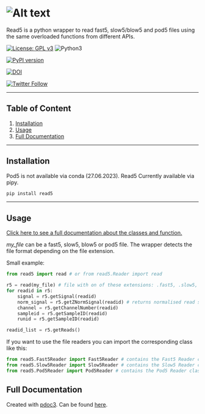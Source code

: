 # ![Alt text](figures/logo.png)

Read5 is a python wrapper to read fast5, slow5/blow5 and pod5 files using the same overloaded functions from different APIs.

[![License: GPL v3](https://img.shields.io/badge/License-GPL%20v3-teal.svg)](https://www.gnu.org/licenses/gpl-3.0)
![Python3](https://img.shields.io/badge/Language-Python_3-darkred.svg)

[![PyPI version](https://badge.fury.io/py/read5.svg)](https://badge.fury.io/py/read5)

<!-- ![conda](https://img.shields.io/badge/Uses-conda-green.svg) [![Anaconda-Server Badge](https://anaconda.org/jannessp/read5/badges/version.svg)](https://anaconda.org/jannessp/read5) ![Conda](https://img.shields.io/conda/dn/jannessp/read5) [![Conda package](https://anaconda.org/jannessp/read5/badges/latest_release_date.svg)](https://anaconda.org/jannessp/read5) [![Conda package](https://anaconda.org/jannessp/read5/badges/platforms.svg)](https://anaconda.org/jannessp/read5) -->
 
[![DOI](https://zenodo.org/badge/633012569.svg)](https://zenodo.org/badge/latestdoi/633012569)

[![Twitter Follow](https://img.shields.io/twitter/follow/Ja_Spangenberg)](https://twitter.com/Ja_Spangenberg)
___
## Table of Content
1.  [Installation](#installation)
2.  [Usage](#usage)
3.  [Full Documentation](https://jannessp.github.io/read5.github.io/)
___
## Installation

Pod5 is not available via conda (27.06.2023).
Read5 Currently available via pipy.

```bash
pip install read5
```
___
## Usage

[Click here to see a full documentation about the classes and function.](https://jannessp.github.io/read5.github.io/)

*my_file* can be a fast5, slow5, blow5 or pod5 file. The wrapper detects the file format depending on the file extension.

Small example:

```python
from read5 import read # or from read5.Reader import read

r5 = read(my_file) # file with on of these extensions: .fast5, .slow5, .blow5, .pod5
for readid in r5:
    signal = r5.getSignal(readid)
    norm_signal = r5.getZNormSignal(readid) # returns normalised read signal: norm_signal = (signal - median(signal)) / mad(signal)
    channel = r5.getChannelNumber(readid)
    sampleid = r5.getSampleID(readid)
    runid = r5.getSampleID(readid)

readid_list = r5.getReads()
```

If you want to use the file readers you can import the corresponding class like this:

```python
from read5.Fast5Reader import Fast5Reader # contains the Fast5 Reader class
from read5.Slow5Reader import Slow5Reader # contains the Slow5 Reader class
from read5.Pod5Reader import Pod5Reader # contains the Pod5 Reader class
```

## Full Documentation
Created with [pdoc3](https://pdoc3.github.io/pdoc/).
Can be found [here](https://jannessp.github.io/read5.github.io/).
